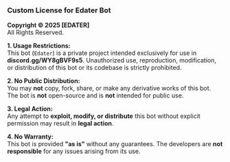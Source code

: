### **Custom License for Edater Bot**  

**Copyright © 2025 [EDATER]**  
All Rights Reserved.  

**1. Usage Restrictions:**  
This bot (`Edater`) is a private project intended exclusively for use in **discord.gg/WY8gBVF9s5**. Unauthorized use, reproduction, modification, or distribution of this bot or its codebase is strictly prohibited.  

**2. No Public Distribution:**  
You may **not** copy, fork, share, or make any derivative works of this bot. The bot is **not** open-source and is **not** intended for public use.  

**3. Legal Action:**  
Any attempt to **exploit, modify, or distribute** this bot without explicit permission may result in **legal action**.  

**4. No Warranty:**  
This bot is provided **"as is"** without any guarantees. The developers are **not responsible** for any issues arising from its use.  
